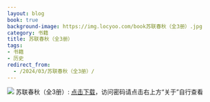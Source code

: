```yaml
---
layout: blog
book: true
background-image: https://img.locyoo.com/book苏联春秋（全3册）.jpg
category: 书籍
title: 苏联春秋（全3册）
tags:
- 书籍
- 历史
redirect_from:
  - /2024/03/苏联春秋（全3册）/
---
```

![](https://img.locyoo.com/book苏联春秋（全3册）.jpg)
苏联春秋（全3册）: <a name = "ref1" href="https://url18.ctfile.com/f/50983618-1380049270-4c0440?p=3619">点击下载</a>，访问密码请点击右上方“关于”自行查看